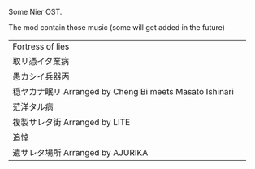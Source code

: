 Some Nier OST.

The mod contain those music (some will get added in the future)
<table>
    <tr>
        <td>Fortress of lies</td>
    </tr>
    <tr>
        <td>取リ憑イタ業病</td>
    </tr>
    <tr>
        <td>愚カシイ兵器丙</td>
    </tr>
    <tr>
        <td>穏ヤカナ眠リ Arranged by Cheng Bi meets Masato Ishinari<td>
    </tr>
    <tr>
        <td>茫洋タル病</td>
    <tr>
    <tr>
        <td>複製サレタ街 Arranged by LITE</td>
    </tr>
    <tr>
        <td>追悼</td>
    </tr>
    <tr>
        <td>遺サレタ場所 Arranged by AJURIKA</td>
    </tr>
</table>
